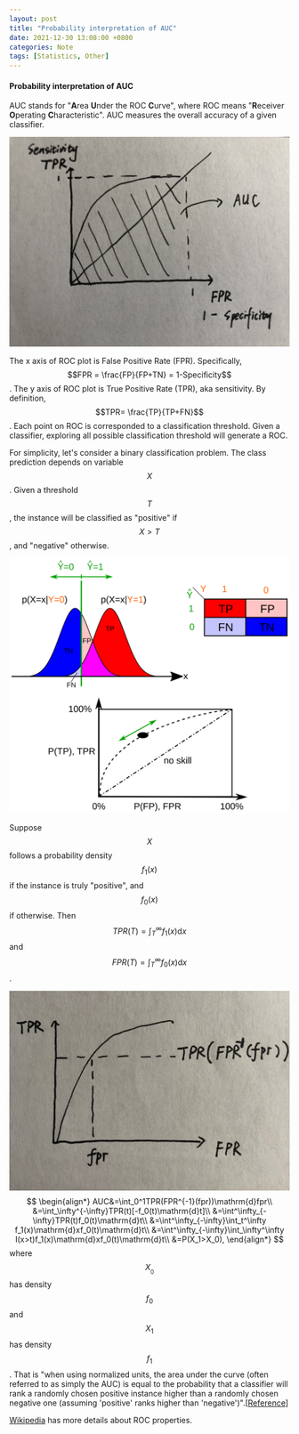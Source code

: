 ```yaml
---
layout: post
title: "Probability interpretation of AUC"
date: 2021-12-30 13:08:00 +0800
categories: Note
tags: [Statistics, Other]
---
```


#### **Probability interpretation of AUC**

AUC stands for "**A**rea **U**nder the ROC **C**urve", where ROC means "**R**eceiver **O**perating **C**haracteristic". AUC measures the overall accuracy of a given classifier. 

![AUC](\img\2021-12-30-AUC.jpg)

The x axis of ROC plot is False Positive Rate (FPR). Specifically, $$FPR = \frac{FP}{FP+TN} = 1-Specificity$$. The y axis of ROC plot is True Positive Rate (TPR), aka sensitivity. By definition, $$TPR= \frac{TP}{TP+FN}$$. Each point on ROC is corresponded to a classification threshold. Given a classifier, exploring all possible classification threshold will generate a ROC.

For simplicity, let's consider a binary classification problem. The class prediction depends on variable $$X$$. Given a threshold $$T$$, the instance will be classified as "positive" if $$X>T$$, and "negative" otherwise. 

![Binary classification](\img\2021-12-30-ROC_curves.png)

Suppose $$X$$ follows a probability density $$f_1(x)$$ if the instance is truly "positive", and $$f_0(x)$$ if otherwise. Then $$TPR(T)=\int_T^\infty f_1(x)\mathrm{d}x$$ and $$FPR(T)=\int_T^\infty f_0(x)\mathrm{d}x$$.

![TPR](\img\2021-12-30-TPR.jpg)
$$
\begin{align*} 
AUC&=\int_0^1TPR(FPR^{-1}(fpr))\mathrm{d}fpr\\
&=\int_\infty^{-\infty}TPR(t)[-f_0(t)\mathrm{d}t]\\
&=\int^\infty_{-\infty}TPR(t)f_0(t)\mathrm{d}t\\
&=\int^\infty_{-\infty}\int_t^\infty f_1(x)\mathrm{d}xf_0(t)\mathrm{d}t\\
&=\int^\infty_{-\infty}\int_\infty^\infty I(x>t)f_1(x)\mathrm{d}xf_0(t)\mathrm{d}t\\
&=P(X_1>X_0),
\end{align*}
$$
where $$X__0$$ has density $$f_0$$ and $$X_1$$ has density $$f_1$$. That is "when using normalized units, the area under the curve (often referred to as simply the AUC) is equal to the probability that a classifier will rank a randomly chosen positive instance higher than a randomly chosen negative one (assuming 'positive' ranks higher than 'negative')".[[Reference](https://www.sciencedirect.com/science/article/pii/S016786550500303X?casa_token=DjoOWOyMz6oAAAAA:pRZWRsR-Qv4AO1Op9ZMCbIpUYtBUgv5Cd-4caeX0ND9ePTT5mH_OFqkLLhENNoeCdeL8mYVD4w)]

[Wikipedia](https://en.m.wikipedia.org/wiki/Receiver_operating_characteristic ) has more details about ROC properties.

<script src="https://cdn.mathjax.org/mathjax/latest/MathJax.js?config=TeX-AMS-MML_HTMLorMML" type="text/javascript"></script>

